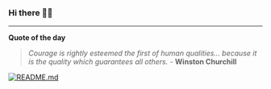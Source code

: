 ### Hi there 👋🏻


---

**Quote of the day**

> *Courage is rightly esteemed the first of human qualities... because it is the quality which guarantees all others.* - **Winston Churchill** 

[![README.md](https://github.com/marcolovazzano/marcolovazzano/actions/workflows/readme.yml/badge.svg?branch=main)](https://github.com/marcolovazzano/marcolovazzano/actions/workflows/readme.yml)
